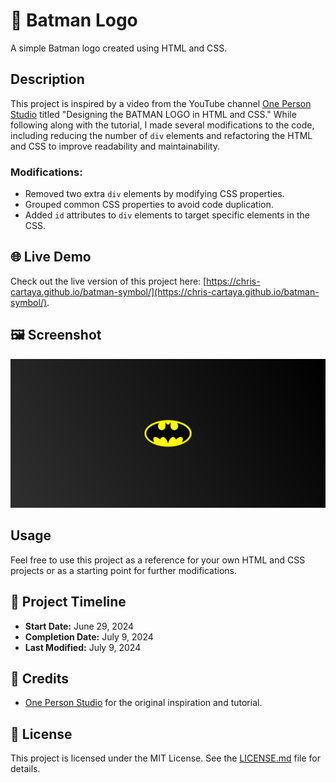 # 🦇 Batman Logo

A simple Batman logo created using HTML and CSS.

## Description

This project is inspired by a video from the YouTube channel [One Person Studio](https://www.youtube.com/watch?v=iruECu19Nx4) titled "Designing the BATMAN LOGO in HTML and CSS." While following along with the tutorial, I made several modifications to the code, including reducing the number of `div` elements and refactoring the HTML and CSS to improve readability and maintainability.

### Modifications:
- Removed two extra `div` elements by modifying CSS properties.
- Grouped common CSS properties to avoid code duplication.
- Added `id` attributes to `div` elements to target specific elements in the CSS.

## 🌐 Live Demo

Check out the live version of this project here: [https://chris-cartaya.github.io/batman-symbol/](https://chris-cartaya.github.io/batman-symbol/).

## 🖼️ Screenshot

![Batman Logo](images/batman-symbol-screenshot-from-website.jpg)

## Usage

Feel free to use this project as a reference for your own HTML and CSS projects or as a starting point for further modifications.

## 📅 Project Timeline

- **Start Date:** June 29, 2024
- **Completion Date:** July 9, 2024
- **Last Modified:** July 9, 2024

## 🎨 Credits

- [One Person Studio](https://www.youtube.com/@onepersonstudio) for the original inspiration and tutorial.

## 📄 License

This project is licensed under the MIT License. See the [LICENSE.md](./LICENSE.md) file for details.
